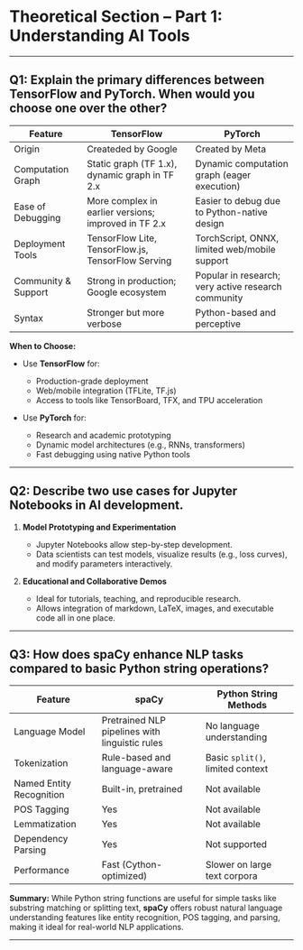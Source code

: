 # Theoretical Section – Part 1: Understanding AI Tools

---

## Q1: Explain the primary differences between TensorFlow and PyTorch. When would you choose one over the other?

| Feature              | TensorFlow                                           | PyTorch                                                |
|----------------------|------------------------------------------------------|---------------------------------------------------------|
| Origin               | Createded by Google                                  | Created by Meta                            |
| Computation Graph    | Static graph (TF 1.x), dynamic graph in TF 2.x       | Dynamic computation graph (eager execution)             |
| Ease of Debugging    | More complex in earlier versions; improved in TF 2.x | Easier to debug due to Python-native design             |
| Deployment Tools     | TensorFlow Lite, TensorFlow.js, TensorFlow Serving   | TorchScript, ONNX, limited web/mobile support           |
| Community & Support  | Strong in production; Google ecosystem               | Popular in research; very active research community     | 
| Syntax               | Stronger but more verbose                            | Python-based and perceptive             |                                                       |

**When to Choose:**

- Use **TensorFlow** for:
  - Production-grade deployment
  - Web/mobile integration (TFLite, TF.js)
  - Access to tools like TensorBoard, TFX, and TPU acceleration

- Use **PyTorch** for:
  - Research and academic prototyping
  - Dynamic model architectures (e.g., RNNs, transformers)
  - Fast debugging using native Python tools

---

## Q2: Describe two use cases for Jupyter Notebooks in AI development.

1. **Model Prototyping and Experimentation**
   - Jupyter Notebooks allow step-by-step development.
   - Data scientists can test models, visualize results (e.g., loss curves), and modify parameters interactively.

2. **Educational and Collaborative Demos**
   - Ideal for tutorials, teaching, and reproducible research.
   - Allows integration of markdown, LaTeX, images, and executable code all in one place.

---

## Q3: How does spaCy enhance NLP tasks compared to basic Python string operations?

| Feature                   | spaCy                                           | Python String Methods            |
|---------------------------|--------------------------------------------------|----------------------------------|
| Language Model            | Pretrained NLP pipelines with linguistic rules   | No language understanding        |
| Tokenization              | Rule-based and language-aware                    | Basic `split()`, limited context |
| Named Entity Recognition  | Built-in, pretrained                            | Not available                    |
| POS Tagging               | Yes                                              | Not available                    |
| Lemmatization             | Yes                                              | Not available                    |
| Dependency Parsing        | Yes                                              | Not supported                    |
| Performance               | Fast (Cython-optimized)                          | Slower on large text corpora     |

**Summary:**
While Python string functions are useful for simple tasks like substring matching or splitting text, **spaCy** offers robust natural language understanding features like entity recognition, POS tagging, and parsing, making it ideal for real-world NLP applications.

---
